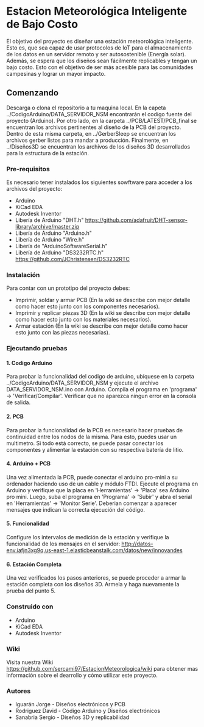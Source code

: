 # Estacion Meteorológica Inteligente de Bajo Costo

El objetivo del proyecto es diseñar una estación meteorológica inteligente. Esto es, que sea capaz de usar protocolos de IoT para el almacenamiento de los datos en un servidor remoto y ser autosostenible (Energía solar). Además, se espera que los diseños sean fácilmente replicables y tengan un bajo costo. Esto con el objetivo de ser más acesible para las comunidades campesinas y lograr un mayor impacto.

## Comenzando
Descarga o clona el repositorio a tu maquina local. En la capeta ../CodigoArduino/DATA_SERVIDOR_NSM encontrarán el codigo fuente del proyecto (Arduino). Por otro lado, en la carpeta ../PCB/LATEST/PCB_final se encuentran los archivos pertinentes al diseño de la PCB del proyecto. Dentro de esta misma carpeta, en ../GerberSleep se encuentran los archivos gerber listos para mandar a producción. Finalmente, en ../Diseños3D se encuentran los archivos de los diseños 3D desarrollados para la estructura de la estación. 

### Pre-requisitos
Es necesario tener instalados los siguientes sowftware para acceder a los archivos del proyecto:
- Arduino
- KiCad EDA
- Autodesk Inventor
- Libería de Arduino "DHT.h" https://github.com/adafruit/DHT-sensor-library/archive/master.zip
- Libería de Arduino "Arduino.h"
- Libería de Arduino "Wire.h"
- Libería de "ArduinoSoftwareSerial.h"
- Libería de Arduino "DS3232RTC.h" https://github.com/JChristensen/DS3232RTC


### Instalación
Para contar con un prototipo del proyecto debes:
- Imprimir, soldar y armar PCB (En la wiki se describe con mejor detalle como hacer esto junto con los componentes necesarios).
- Imprimir y replicar piezas 3D (En la wiki se describe con mejor detalle como hacer esto junto con los materiales necesarios).
- Armar estación (En la wiki se describe con mejor detalle como hacer esto junto con las piezas necesarias).

### Ejecutando pruebas

#### 1. Codigo Arduino
Para probar la funcionalidad del codigo de arduino, ubíquese en la carpeta ../CodigoArduino/DATA_SERVIDOR_NSM y ejecute el archivo DATA_SERVIDOR_NSM.ino con Arduino. Compila el programa en 'programa' -> 'Verificar/Compilar'. Verificar que no aparezca ningun error en la consola de salida.

#### 2. PCB
Para probar la funcionalidad de la PCB es necesario hacer pruebas de continuidad entre los nodos de la misma. Para esto, puedes usar un multimetro. Si todo está correcto, se puede pasar conectar los componentes y  alimentar la estación con su respectiva batería de litio. 

#### 4. Arduino + PCB
Una vez alimentada la PCB, puede conectar el arduino pro-mini a su ordenador haciendo uso de un cable y módulo FTDI. Ejecute el programa en Arduino y verifique que la placa en 'Herramientas' -> 'Placa' sea Arduino pro mini. Luego, suba el programa en 'Programa' -> 'Subir' y abra el serial en 'Herramientas' -> 'Monitor Serie'. Deberian comenzar a aparecer mensajes que indican la correcta ejecución del código.

#### 5. Funcionalidad
Configure los intervalos de medición de la estación y verifique la funcionalidad de los mensajes en el servidor: http://datos-env.iafjn3xg9q.us-east-1.elasticbeanstalk.com/datos/new/innovandes

#### 6. Estación Completa
Una vez verificados los pasos anteriores, se puede proceder a armar la estación completa con los diseños 3D. Armela y haga nuevamente la prueba del punto 5.

### Construido con
- Arduino
- KiCad EDA
- Autodesk Inventor

### Wiki 
Visita nuestra Wiki https://github.com/sercami97/EstacionMeteorologica/wiki para obtener mas información sobre el dearrollo y cómo utilizar este proyecto.

### Autores
- Iguarán Jorge - Diseños electrónicos y PCB 
- Rodriguez David - Código Arduino y Diseños electrónicos
- Sanabria Sergio - Diseños 3D y replicabilidad 







